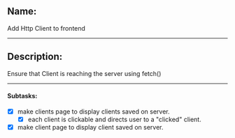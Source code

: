 ## Name:
Add Http Client to frontend

---
## Description:
Ensure that Client is reaching the server using fetch()

---
#### Subtasks:
- [x] make clients page to display clients saved on server.
    - [x] each client is clickable and directs user to a "clicked" client.
- [x] make client page to display client saved on server.